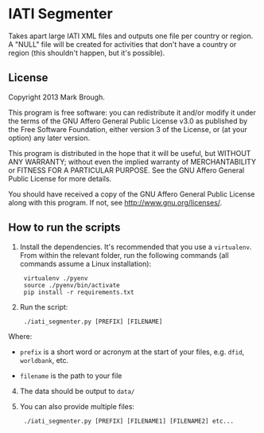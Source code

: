 # IATI Segmenter
Takes apart large IATI XML files and outputs one file per country or region. A "NULL" file will be created for activities that don't have a country or region (this shouldn't happen, but it's possible).

## License

Copyright 2013 Mark Brough.

This program is free software: you can redistribute it and/or modify
it under the terms of the GNU Affero General Public License v3.0 as 
published by the Free Software Foundation, either version 3 of the License, 
or (at your option) any later version.

This program is distributed in the hope that it will be useful,
but WITHOUT ANY WARRANTY; without even the implied warranty of
MERCHANTABILITY or FITNESS FOR A PARTICULAR PURPOSE.  See the
GNU Affero General Public License for more details.

You should have received a copy of the GNU Affero General Public License
along with this program.  If not, see <http://www.gnu.org/licenses/>.

## How to run the scripts

1. Install the dependencies. It's recommended that you use a `virtualenv`. From
within the relevant folder, run the following commands (all commands assume a Linux
installation):

        virtualenv ./pyenv
        source ./pyenv/bin/activate
        pip install -r requirements.txt

3. Run the script:

        ./iati_segmenter.py [PREFIX] [FILENAME]

  Where:

  * `prefix` is a short word or acronym at the start of your files, e.g. `dfid`, `worldbank`, etc.

  * `filename` is the path to your file

4. The data should be output to `data/`

5. You can also provide multiple files:

        ./iati_segmenter.py [PREFIX] [FILENAME1] [FILENAME2] etc...
